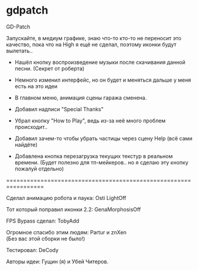 # gdpatch
GD-Patch

Запускайте, в медиум графике, знаю что-то кто-то не переносит это качество, пока что на High я ещё не сделал, поэтому иконки будут вылетать..

- Нашёл кнопку воспроизведение музыки после скачивания данной песни. (Секрет от роберта)

- Немного  изменил интерфейс, но он будет и меняться дальше у меня есть на это идеи

- В главном меню, анимация сцены гаража сменена.

- Добавил надписи "Special Thanks"

-  Убрал кнопку "How to Play", ведь из-за неё много проблем происходит..

- Добавил зачем-то чтобы убрать частицы через сцену Help (всё сами найдёте)

- Добавлена кнопка перезагрузка текущих текстур в реальном времени. (Будет полезно для тп-мейкеров.. но я сделаю эту кнопку пожалуй отдельно)

=================================================================

Сделал анимацию робота и паука: Osti LightOff

Тот который поправил иконки 2.2: GenaMorphosisOff 

FPS Bypass сделал: TobyAdd 

Огромное спасибо этим людям: Partur  и znXen  
(Без вас этой сборки не было!)

Тестировал: DeCody 

Авторы идеи: Гущин (я)  и Убей Читеров.
